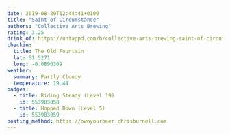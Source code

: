 ```yaml
---
date: 2019-08-20T12:44:41+0100
title: "Saint of Circumstance"
authors: "Collective Arts Brewing"
rating: 3.25
drink_of: https://untappd.com/b/collective-arts-brewing-saint-of-circumstance/451823
checkin:
  title: The Old Fountain
  lat: 51.5271
  long: -0.0890309
weather:
  summary: Partly Cloudy
  temperature: 19.44
badges:
  - title: Riding Steady (Level 19)
    id: 553983058
  - title: Hopped Down (Level 5)
    id: 553983059
posting_method: https://ownyourbeer.chrisburnell.com
---
```

